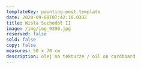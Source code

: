 ```yaml
---
templateKey: painting-post.template
date: 2020-09-08T07:42:18.033Z
title: Wisła Suchodół II
image: /img/img_9390.jpg
reserved: false
sold: false
copy: false
measures: 50 x 70 cm
description: olej na tekturze / oil on cardboard
---
```


